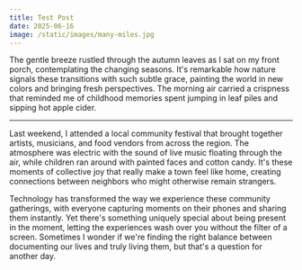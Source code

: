 ```yaml
---
title: Test Post
date: 2025-06-16
image: /static/images/many-miles.jpg
---
```


The gentle breeze rustled through the autumn leaves as I sat on my front porch, contemplating the changing seasons. It's remarkable how nature signals these transitions with such subtle grace, painting the world in new colors and bringing fresh perspectives. The morning air carried a crispness that reminded me of childhood memories spent jumping in leaf piles and sipping hot apple cider.

---

Last weekend, I attended a local community festival that brought together artists, musicians, and food vendors from across the region. The atmosphere was electric with the sound of live music floating through the air, while children ran around with painted faces and cotton candy. It's these moments of collective joy that really make a town feel like home, creating connections between neighbors who might otherwise remain strangers.

Technology has transformed the way we experience these community gatherings, with everyone capturing moments on their phones and sharing them instantly. Yet there's something uniquely special about being present in the moment, letting the experiences wash over you without the filter of a screen. Sometimes I wonder if we're finding the right balance between documenting our lives and truly living them, but that's a question for another day.